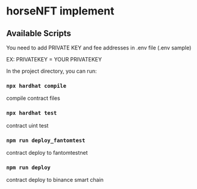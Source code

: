 # horseNFT implement

## Available Scripts

You need to add PRIVATE KEY and fee addresses in .env file (.env sample)

EX: PRIVATEKEY = YOUR PRIVATEKEY

In the project directory, you can run:

### `npx hardhat compile`

compile contract files

### `npx hardhat test`

contract uint test

### `npm run deploy_fantomtest`

contract deploy to fantomtestnet
### `npm run deploy`

contract deploy to binance smart chain
